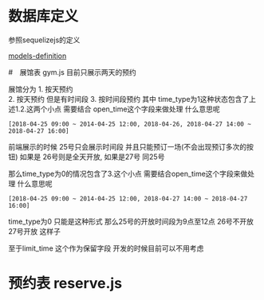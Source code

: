 # 数据库定义
参照sequelizejs的定义

[models-definition](http://docs.sequelizejs.com/manual/tutorial/models-definition.html)

#　展馆表 gym.js
目前只展示两天的预约

展馆分为
    1. 按天预约  
    2. 按天预约 但是有时间段
    3. 按时间段预约
其中 time_type为1这种状态包含了上述1.2.这两个小点 需要结合 open_time这个字段来做处理
什么意思呢
```
[2018-04-25 09:00 ~ 2014-04-25 12:00, 2018-04-26, 2018-04-27 14:00 ~ 2018-04-27 16:00]
```
前端展示的时候 25号只会展示时间段 并且只能预订一场(不会出现预订多次的按钮) 如果是 26号则是全天开放, 如果是27号 同25号

那么time_type为0的情况包含了3.这个小点 需要结合open_time这个字段来做处理 什么意思呢
```
[2018-04-25 09:00 ~ 2014-04-25 12:00, 2018-04-27 14:00 ~ 2018-04-27 16:00]
```
time_type为0 只能是这种形式 那么25号的开放时间段为9点至12点 26号不开放 27号开放 这样子

至于limit_time 这个作为保留字段 开发的时候目前可以不用考虑

# 预约表 reserve.js





